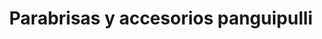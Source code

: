 ---
title: "Parabrisas y accesorios panguipulli"
url: /panguipulli/parabrisas-y-accesorios-panguipulli/
shop: reparación de automóviles
---